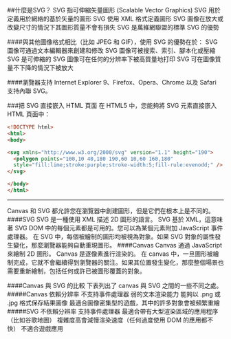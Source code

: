 ##什麼是SVG？
SVG 指可伸縮矢量圖形 (Scalable Vector Graphics)
SVG 用於定義用於網絡的基於矢量的圖形
SVG 使用 XML 格式定義圖形
SVG 圖像在放大或改變尺寸的情況下其圖形質量不會有損失
SVG 是萬維網聯盟的標準
SVG 的優勢

####與其他圖像格式相比（比如 JPEG 和 GIF），使用 SVG 的優勢在於：
SVG 圖像可通過文本編輯器來創建和修改
SVG 圖像可被搜索、索引、腳本化或壓縮
SVG 是可伸縮的
SVG 圖像可在任何的分辨率下被高質量地打印
SVG 可在圖像質量不下降的情況下被放大

  ####瀏覽器支持
Internet Explorer 9、Firefox、Opera、Chrome 以及 Safari 支持內聯 SVG。
  
###把 SVG 直接嵌入 HTML 頁面
在 HTML5 中，您能夠將 SVG 元素直接嵌入 HTML 頁面中：
```html
<!DOCTYPE html>
<html>
<body>

<svg xmlns="http://www.w3.org/2000/svg" version="1.1" height="190">
  <polygon points="100,10 40,180 190,60 10,60 160,180"
  style="fill:lime;stroke:purple;stroke-width:5;fill-rule:evenodd;" />
</svg>

</body>
</html>
```

<hr>

Canvas 和 SVG 都允許您在瀏覽器中創建圖形，但是它們在根本上是不同的。
####SVG
SVG 是一種使用 XML 描述 2D 圖形的語言。
SVG 基於 XML，這意味著 SVG DOM 中的每個元素都是可用的。您可以為某個元素附加 JavaScript 事件處理器。
在 SVG 中，每個被繪制的圖形均被視為對象。如果 SVG 對象的屬性發生變化，那麼瀏覽器能夠自動重現圖形。
####Canvas
Canvas 通過 JavaScript 來繪制 2D 圖形。
Canvas 是逐像素進行渲染的。
在 canvas 中，一旦圖形被繪制完成，它就不會繼續得到瀏覽器的關注。如果其位置發生變化，那麼整個場景也需要重新繪制，包括任何或許已被圖形覆蓋的對象。

####Canvas 與 SVG 的比較
下表列出了 canvas 與 SVG 之間的一些不同之處。
#####Canvas
依賴分辨率
不支持事件處理器
弱的文本渲染能力
能夠以 .png 或 .jpg 格式保存結果圖像
最適合圖像密集型的遊戲，其中的許多對象會被頻繁重繪
#####SVG
不依賴分辨率
支持事件處理器
最適合帶有大型渲染區域的應用程序（比如谷歌地圖）
複雜度高會減慢渲染速度（任何過度使用 DOM 的應用都不快）
不適合遊戲應用